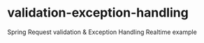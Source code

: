 # validation-exception-handling
Spring Request validation &amp; Exception Handling Realtime example
